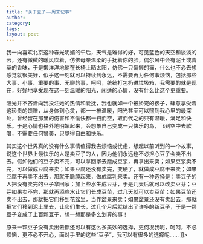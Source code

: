 ```yaml
---
title: "关于豆子——周末记事"
author:
category: 
tags: 
layout: post
---
```



我一向喜欢北京这种春光明媚的午后，天气是难得的好，可见蓝色的天空和淡淡的云，还有微微的暖风吹着，仿佛母亲温柔的手抚着你的脸，偶尔风中会有泥土或青草的香味，于是懒洋洋地躺在长椅上晒太阳，仿佛一只慵懒的猫，什么也不必去想感觉就很美好，似乎这一刻就可以持续到永远，不需要再为任何事烦恼，包括那些大事、小事、重要的事、无聊的事，呵呵，统统打包扔进垃圾箱，我需要的就是现在，好好地享受现在这一刻温暖的阳光，闲适的心情，没有什么比这个更重要。

阳光并不吝啬向我投注她的热情和爱抚，我也就如一个被娇宠的孩子，肆意享受着这珍贵的馈赠，从身体到心灵，都一一被温暖，阳光甚至可以照到我心里的最深处，曾经留在那里的伤害和不愉快都一扫而空，取而代之的只有温暖，满足和快乐。于是心情也格外地明媚起来，会想象自己变成一只快乐的鸟，飞到空中去歌唱，不需要任何赞美，只觉得自由和快乐。

其实这个世界真的没有什么事情值得我去烦恼或忧虑，想起以前听到的一个故事，说这个世界上最快乐的人是卖豆子的人，因为他们永远也不必担心豆子会卖不出去。假如他们的豆子卖不完，可以拿回家去磨成豆浆，再拿出来卖；如果豆浆卖不完，可以做成豆腐来卖；如果豆腐还没有卖完，变硬了，就做成豆腐干来卖；如果豆腐干再卖不出去，那就干脆腌起来，做成腐乳来卖。还有一种选择是：卖豆子的人把没有卖完的豆子拿回家；加上些水生成豆芽，于是几天后就可以改卖豆芽；豆芽如果卖不完，那就再添些水让它们长成豆苗，过几天就可以卖豆苗；如果豆苗还卖不出去，那就把它们移到花盆里，当作盆景来卖；如果盆景还没有卖出去，那就把它们移到泥土里去，让它们生长，过几个月后就结出了许多的新豆子，于是一颗豆子变成了上百颗豆子，想一想那是多么划算的事！

原来一颗豆子没有卖出去都还可以有这么多美妙的选择，更何况我呢，呵呵，不必烦恼，更不必不开心，面对手里的这些“豆子”，我可以有很多的选择呢…… ]]>

